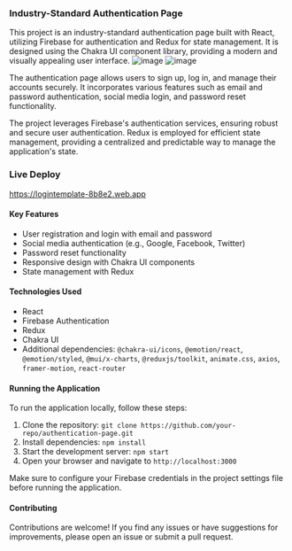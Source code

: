 ### Industry-Standard Authentication Page

This project is an industry-standard authentication page built with React, utilizing Firebase for authentication and Redux for state management. It is designed using the Chakra UI component library, providing a modern and visually appealing user interface.
![image](https://github.com/AdminForIinRange/AuthwithFirebaseandRedux/assets/91888685/cb908d15-8ba9-4952-a84b-c9f277151026)
![image](https://github.com/AdminForIinRange/AuthwithFirebaseandRedux/assets/91888685/643e38a3-de23-485e-b5c2-1c75b7d73df7)

The authentication page allows users to sign up, log in, and manage their accounts securely. It incorporates various features such as email and password authentication, social media login, and password reset functionality.

The project leverages Firebase's authentication services, ensuring robust and secure user authentication. Redux is employed for efficient state management, providing a centralized and predictable way to manage the application's state.

### Live Deploy

https://logintemplate-8b8e2.web.app


#### Key Features

- User registration and login with email and password
- Social media authentication (e.g., Google, Facebook, Twitter)
- Password reset functionality
- Responsive design with Chakra UI components
- State management with Redux

#### Technologies Used

- React
- Firebase Authentication
- Redux
- Chakra UI
- Additional dependencies: `@chakra-ui/icons`, `@emotion/react`, `@emotion/styled`, `@mui/x-charts`, `@reduxjs/toolkit`, `animate.css`, `axios`, `framer-motion`, `react-router`

#### Running the Application

To run the application locally, follow these steps:

1. Clone the repository: `git clone https://github.com/your-repo/authentication-page.git`
2. Install dependencies: `npm install`
3. Start the development server: `npm start`
4. Open your browser and navigate to `http://localhost:3000`

Make sure to configure your Firebase credentials in the project settings file before running the application.

#### Contributing

Contributions are welcome! If you find any issues or have suggestions for improvements, please open an issue or submit a pull request.
